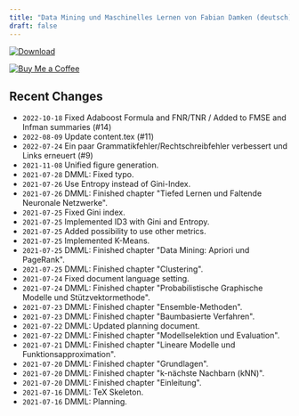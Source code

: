 ```yaml
---
title: "Data Mining und Maschinelles Lernen von Fabian Damken (deutsch)"
draft: false
---
```


[![Download](/download.png)](dmml-summary.pdf)

[![Buy Me a Coffee](/kofi.png)](https://ko-fi.com/fdamken)

## Recent Changes
- `2022-10-18` Fixed Adaboost Formula and FNR/TNR / Added to FMSE and Infman summaries (#14)
- `2022-08-09` Update content.tex (#11)
- `2022-07-24` Ein paar Grammatikfehler/Rechtschreibfehler verbessert und Links erneuert (#9)
- `2021-11-08` Unified figure generation.
- `2021-07-28` DMML: Fixed typo.
- `2021-07-26` Use Entropy instead of Gini-Index.
- `2021-07-26` DMML: Finished chapter "Tiefed Lernen und Faltende Neuronale Netzwerke".
- `2021-07-25` Fixed Gini index.
- `2021-07-25` Implemented ID3 with Gini and Entropy.
- `2021-07-25` Added possibility to use other metrics.
- `2021-07-25` Implemented K-Means.
- `2021-07-25` DMML: Finished chapter "Data Mining: Apriori und PageRank".
- `2021-07-25` DMML: Finished chapter "Clustering".
- `2021-07-24` Fixed document language setting.
- `2021-07-24` DMML: Finished chapter "Probabilistische Graphische Modelle und Stützvektormethode".
- `2021-07-23` DMML: Finished chapter "Ensemble-Methoden".
- `2021-07-23` DMML: Finished chapter "Baumbasierte Verfahren".
- `2021-07-22` DMML: Updated planning document.
- `2021-07-22` DMML: Finished chapter "Modellselektion und Evaluation".
- `2021-07-21` DMML: Finished chapter "Lineare Modelle und Funktionsapproximation".
- `2021-07-20` DMML: Finished chapter "Grundlagen".
- `2021-07-20` DMML: Finished chapter "k-nächste Nachbarn (kNN)".
- `2021-07-20` DMML: Finished chapter "Einleitung".
- `2021-07-16` DMML: TeX Skeleton.
- `2021-07-16` DMML: Planning.
